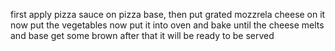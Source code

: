 first apply pizza sauce on pizza base,
then put grated mozzrela cheese on it
now put the vegetables 
now put it into oven and bake until the cheese melts and base get some brown
after that it will be ready to be served

